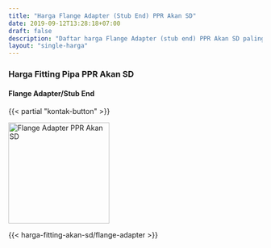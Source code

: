 ```yaml
---
title: "Harga Flange Adapter (Stub End) PPR Akan SD"
date: 2019-09-12T13:28:18+07:00
draft: false
description: "Daftar harga Flange Adapter (stub end) PPR Akan SD paling update. Tersedia berbagai sambungan pipa PPR Akan SD."
layout: "single-harga"
---
```


### Harga Fitting Pipa PPR Akan SD

#### Flange Adapter/Stub End

{{< partial "kontak-button" >}}

<img src="../img/akan-sd/flange-adapter.jpg" alt="Flange Adapter PPR Akan SD" width="200">

{{< harga-fitting-akan-sd/flange-adapter >}}

